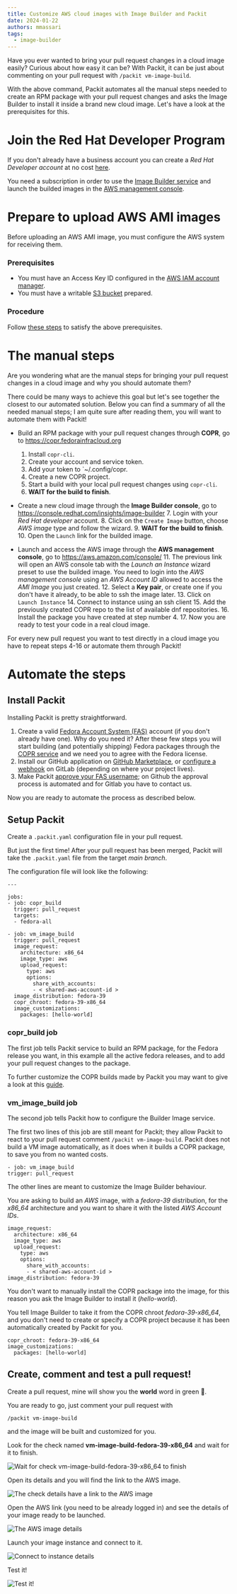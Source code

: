 ```yaml
---
title: Customize AWS cloud images with Image Builder and Packit
date: 2024-01-22
authors: mmassari
tags:
  - image-builder
---
```


Have you ever wanted to bring your pull request changes in a cloud image easily?
Curious about how easy it can be? With Packit, it can be just about commenting on your pull request with `/packit vm-image-build`.

With the above command, Packit automates all the manual steps needed to create an
RPM package with your pull request changes and asks the Image Builder to install it
inside a brand new cloud image.
Let's have a look at the prerequisites for this.

<!--truncate-->

# Join the Red Hat Developer Program

If you don't already have a business account you can create a
_Red Hat Developer account_ at no cost [here](https://developers.redhat.com/about).

You need a subscription in order to use the
[Image Builder service](https://console.redhat.com/insights/image-builder)
and launch the builded images in the [AWS management console](https://aws.amazon.com/console/).

# Prepare to upload AWS AMI images

Before uploading an AWS AMI image, you must configure the AWS system for receiving them.

### Prerequisites

- You must have an Access Key ID configured in the [AWS IAM account manager](https://aws.amazon.com/iam/).
- You must have a writable [S3 bucket](https://docs.aws.amazon.com/AmazonS3/latest/gsg/CreatingABucket.html) prepared.

### Procedure

Follow [these steps](https://access.redhat.com/documentation/en-us/red_hat_enterprise_linux/8/html/composing_a_customized_rhel_system_image/creating-cloud-images-with-composer_composing-a-customized-rhel-system-image#preparing-for-uploading-aws-ami-images_creating-cloud-images-with-composer)
to satisfy the above prerequisites.

# The manual steps

Are you wondering what are the manual steps for bringing your pull request changes
in a cloud image and why you should automate them?

There could be many ways to achieve this goal but let's see together the closest to our
automated solution. Below you can find a summary of all the needed manual steps;
I am quite sure after reading them, you will want to automate them with Packit!

- Build an RPM package with your pull request changes through **COPR**, go to https://copr.fedorainfracloud.org
  1. Install `copr-cli`.
  2. Create your account and service token.
  3. Add your token to `~/.config/copr.
  4. Create a new COPR project.
  5. Start a build with your local pull request changes using `copr-cli`.
  6. **WAIT for the build to finish**.

- Create a new cloud image through the **Image Builder console**, go to https://console.redhat.com/insights/image-builder
  7. Login with your _Red Hat developer_ account.
  8. Click on the `Create Image` button, choose _AWS image_ type and follow the wizard.
  9. **WAIT for the build to finish**.
  10. Open the `Launch` link for the builded image.

- Launch and access the AWS image through the **AWS management console**, go to https://aws.amazon.com/console/
  11. The previous link will open an AWS console tab with the
      _Launch an Instance_ wizard preset to use the builded image.
      You need to login into the _AWS management console_ using an _AWS Account ID_
      allowed to access the _AMI Image_ you just created.
  12. Select a **Key pair**, or create one if you don't have it already,
      to be able to ssh the image later.
  13. Click on `Launch Instance`
  14. Connect to instance using an ssh client
  15. Add the previously created COPR repo to the list of available dnf repositories.
  16. Install the package you have created at step number 4.
  17. Now you are ready to test your code in a real cloud image.

For every new pull request you want to test directly in a cloud image you have to repeat
steps 4-16 or automate them through Packit!

# Automate the steps

## Install Packit

Installing Packit is pretty straightforward.

1.  Create a valid [Fedora Account System (FAS)](https://fedoraproject.org/wiki/Account_System)
    account (if you don't already have one).
    Why do you need it? After these few steps you will start building (and potentially shipping)
    Fedora packages through the [COPR service](https://copr.fedorainfracloud.org/) and we need you to agree with the Fedora license.
2.  Install our GitHub application on [GitHub Marketplace](https://github.com/marketplace/packit-as-a-service),
    or [configure a webhook](https://packit.dev/docs/guide/#how-to-set-up-packit-on-gitlab) on GitLab
    (depending on where your project lives).
3.  Make Packit [approve your FAS username](https://packit.dev/docs/guide/#2-approval);
    on Github the approval process is automated and for Gitlab you have to contact us.

Now you are ready to automate the process as described below.

## Setup Packit

Create a `.packit.yaml` configuration file in your pull request.

But just the first time! After your pull request has been merged, Packit will take the `.packit.yaml` file from the target _main branch_.

The configuration file will look like the following:

```
---

jobs:
- job: copr_build
  trigger: pull_request
  targets:
  - fedora-all

- job: vm_image_build
  trigger: pull_request
  image_request:
    architecture: x86_64
    image_type: aws
    upload_request:
      type: aws
      options:
        share_with_accounts:
        - < shared-aws-account-id >
  image_distribution: fedora-39
  copr_chroot: fedora-39-x86_64
  image_customizations:
    packages: [hello-world]
```

### copr_build job

The first job tells Packit service to build an RPM package, for the Fedora release you want,
in this example all the active fedora releases, and to add your pull request changes to the package.

To further customize the COPR builds made by Packit you may want to give a look at this
[guide](https://packit.dev/docs/configuration/upstream/copr_build).

### vm_image_build job

The second job tells Packit how to configure the Builder Image service.

The first two lines of this job are still meant for Packit;
they allow Packit to react to your pull request comment `/packit vm-image-build`.
Packit does not build a VM image automatically, as it does when it builds a COPR package,
to save you from no wanted costs.

```
- job: vm_image_build
trigger: pull_request
```

The other lines are meant to customize the Image Builder behaviour.

You are asking to build an _AWS_ image, with a _fedora-39_ distribution,
for the _x86_64_ architecture and you want to share it with the listed
_AWS Account IDs_.

```
image_request:
  architecture: x86_64
  image_type: aws
  upload_request:
    type: aws
    options:
      share_with_accounts:
      - < shared-aws-account-id >
image_distribution: fedora-39
```

You don't want to manually install the COPR package into the image,
for this reason you ask the Image Builder to install it (_hello-world_).

You tell Image Builder to take it from the COPR chroot _fedora-39-x86_64_,
and you don't need to create or specify a COPR project because it has
been automatically created by Packit for you.

```
copr_chroot: fedora-39-x86_64
image_customizations:
  packages: [hello-world]
```

## Create, comment and test a pull request!

Create a pull request, mine will show you the **world** word in green 🌿.

You are ready to go, just comment your pull request with

`/packit vm-image-build`

and the image will be built and customized for you.

Look for the check named **vm-image-build-fedora-39-x86_64**
and wait for it to finish.

![Wait for check vm-image-build-fedora-39-x86_64 to finish](images/checks_vm_image_build.png)

Open its details and you will find the link
to the AWS image.

![The check details have a link to the AWS image](images/link_to_aws_image.png)

Open the AWS link (you need to be already logged in) and
see the details of your image ready to be launched.

![The AWS image details](images/ami-link.png)

Launch your image instance and connect to it.

![Connect to instance details](images/connect-to-instance.png)

Test it!

![Test it!](images/hello-world.png)
